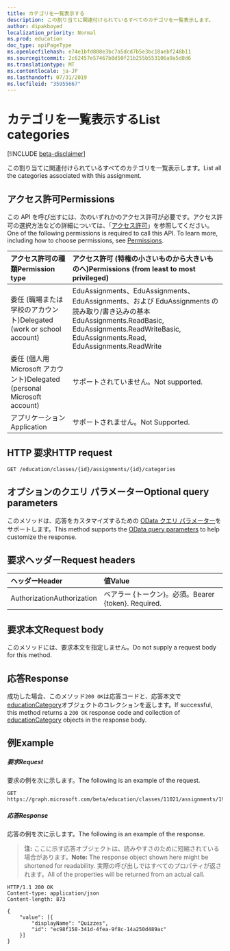 ```yaml
---
title: カテゴリを一覧表示する
description: この割り当てに関連付けられているすべてのカテゴリを一覧表示します。
author: dipakboyed
localization_priority: Normal
ms.prod: education
doc_type: apiPageType
ms.openlocfilehash: e74e1bfd808e3bc7a5dcd7b5e3bc18aebf248b11
ms.sourcegitcommit: 2c62457e57467b8d50f21b255b553106a9a5d8d6
ms.translationtype: MT
ms.contentlocale: ja-JP
ms.lasthandoff: 07/31/2019
ms.locfileid: "35955667"
---
```

# <a name="list-categories"></a><span data-ttu-id="758df-103">カテゴリを一覧表示する</span><span class="sxs-lookup"><span data-stu-id="758df-103">List categories</span></span>

[!INCLUDE [beta-disclaimer](../../includes/beta-disclaimer.md)]

<span data-ttu-id="758df-104">この割り当てに関連付けられているすべてのカテゴリを一覧表示します。</span><span class="sxs-lookup"><span data-stu-id="758df-104">List all the categories associated with this assignment.</span></span>

## <a name="permissions"></a><span data-ttu-id="758df-105">アクセス許可</span><span class="sxs-lookup"><span data-stu-id="758df-105">Permissions</span></span>
<span data-ttu-id="758df-p101">この API を呼び出すには、次のいずれかのアクセス許可が必要です。アクセス許可の選択方法などの詳細については、「[アクセス許可](/graph/permissions-reference)」を参照してください。</span><span class="sxs-lookup"><span data-stu-id="758df-p101">One of the following permissions is required to call this API. To learn more, including how to choose permissions, see [Permissions](/graph/permissions-reference).</span></span>

|<span data-ttu-id="758df-108">アクセス許可の種類</span><span class="sxs-lookup"><span data-stu-id="758df-108">Permission type</span></span>      | <span data-ttu-id="758df-109">アクセス許可 (特権の小さいものから大きいものへ)</span><span class="sxs-lookup"><span data-stu-id="758df-109">Permissions (from least to most privileged)</span></span>              |
|:--------------------|:---------------------------------------------------------|
|<span data-ttu-id="758df-110">委任 (職場または学校のアカウント)</span><span class="sxs-lookup"><span data-stu-id="758df-110">Delegated (work or school account)</span></span> |  <span data-ttu-id="758df-111">EduAssignments、EduAssignments、EduAssignments、および EduAssignments の読み取り/書き込みの基本</span><span class="sxs-lookup"><span data-stu-id="758df-111">EduAssignments.ReadBasic, EduAssignments.ReadWriteBasic, EduAssignments.Read, EduAssignments.ReadWrite</span></span>  |
|<span data-ttu-id="758df-112">委任 (個人用 Microsoft アカウント)</span><span class="sxs-lookup"><span data-stu-id="758df-112">Delegated (personal Microsoft account)</span></span> |  <span data-ttu-id="758df-113">サポートされていません。</span><span class="sxs-lookup"><span data-stu-id="758df-113">Not supported.</span></span>  |
|<span data-ttu-id="758df-114">アプリケーション</span><span class="sxs-lookup"><span data-stu-id="758df-114">Application</span></span> | <span data-ttu-id="758df-115">サポートされません。</span><span class="sxs-lookup"><span data-stu-id="758df-115">Not Supported.</span></span> | 

## <a name="http-request"></a><span data-ttu-id="758df-116">HTTP 要求</span><span class="sxs-lookup"><span data-stu-id="758df-116">HTTP request</span></span>
<!-- { "blockType": "ignored" } -->
```http
GET /education/classes/{id}/assignments/{id}/categories
```
## <a name="optional-query-parameters"></a><span data-ttu-id="758df-117">オプションのクエリ パラメーター</span><span class="sxs-lookup"><span data-stu-id="758df-117">Optional query parameters</span></span>
<span data-ttu-id="758df-118">このメソッドは、応答をカスタマイズするための [OData クエリ パラメーター](https://developer.microsoft.com/graph/docs/concepts/query_parameters)をサポートします。</span><span class="sxs-lookup"><span data-stu-id="758df-118">This method supports the [OData query parameters](https://developer.microsoft.com/graph/docs/concepts/query_parameters) to help customize the response.</span></span>

## <a name="request-headers"></a><span data-ttu-id="758df-119">要求ヘッダー</span><span class="sxs-lookup"><span data-stu-id="758df-119">Request headers</span></span>
| <span data-ttu-id="758df-120">ヘッダー</span><span class="sxs-lookup"><span data-stu-id="758df-120">Header</span></span>       | <span data-ttu-id="758df-121">値</span><span class="sxs-lookup"><span data-stu-id="758df-121">Value</span></span> |
|:---------------|:--------|
| <span data-ttu-id="758df-122">Authorization</span><span class="sxs-lookup"><span data-stu-id="758df-122">Authorization</span></span>  | <span data-ttu-id="758df-p102">ベアラー {トークン}。必須。</span><span class="sxs-lookup"><span data-stu-id="758df-p102">Bearer {token}. Required.</span></span>  |

## <a name="request-body"></a><span data-ttu-id="758df-125">要求本文</span><span class="sxs-lookup"><span data-stu-id="758df-125">Request body</span></span>
<span data-ttu-id="758df-126">このメソッドには、要求本文を指定しません。</span><span class="sxs-lookup"><span data-stu-id="758df-126">Do not supply a request body for this method.</span></span>
## <a name="response"></a><span data-ttu-id="758df-127">応答</span><span class="sxs-lookup"><span data-stu-id="758df-127">Response</span></span>
<span data-ttu-id="758df-128">成功した場合、このメソッド`200 OK`は応答コードと、応答本文で[educationCategory](../resources/educationcategory.md)オブジェクトのコレクションを返します。</span><span class="sxs-lookup"><span data-stu-id="758df-128">If successful, this method returns a `200 OK` response code and collection of [educationCategory](../resources/educationcategory.md) objects in the response body.</span></span>
## <a name="example"></a><span data-ttu-id="758df-129">例</span><span class="sxs-lookup"><span data-stu-id="758df-129">Example</span></span>
##### <a name="request"></a><span data-ttu-id="758df-130">要求</span><span class="sxs-lookup"><span data-stu-id="758df-130">Request</span></span>
<span data-ttu-id="758df-131">要求の例を次に示します。</span><span class="sxs-lookup"><span data-stu-id="758df-131">The following is an example of the request.</span></span>
<!-- {
  "blockType": "ignored",
  "name": "get_submissions"
}-->
```http
GET https://graph.microsoft.com/beta/education/classes/11021/assignments/19002/categories
```
##### <a name="response"></a><span data-ttu-id="758df-132">応答</span><span class="sxs-lookup"><span data-stu-id="758df-132">Response</span></span>
<span data-ttu-id="758df-133">応答の例を次に示します。</span><span class="sxs-lookup"><span data-stu-id="758df-133">The following is an example of the response.</span></span> 

><span data-ttu-id="758df-134">**注:** ここに示す応答オブジェクトは、読みやすさのために短縮されている場合があります。</span><span class="sxs-lookup"><span data-stu-id="758df-134">**Note:** The response object shown here might be shortened for readability.</span></span> <span data-ttu-id="758df-135">実際の呼び出しではすべてのプロパティが返されます。</span><span class="sxs-lookup"><span data-stu-id="758df-135">All of the properties will be returned from an actual call.</span></span>

<!-- {
  "blockType": "ignored",
  "truncated": true,
  "@odata.type": "microsoft.graph.educationCategory",
  "isCollection": true
} -->
```http
HTTP/1.1 200 OK
Content-type: application/json
Content-length: 873

{
    "value": [{
        "displayName": "Quizzes",
        "id": "ec98f158-341d-4fea-9f8c-14a250d489ac"
    }]
}
```

<!-- uuid: 8fcb5dbc-d5aa-4681-8e31-b001d5168d79
2015-10-25 14:57:30 UTC -->
<!--
{
  "type": "#page.annotation",
  "description": "List categories added to an assignment",
  "keywords": "",
  "section": "documentation",
  "tocPath": "",
  "suppressions": []
}
-->

